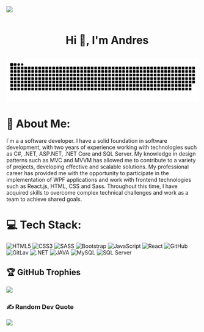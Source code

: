 <!--horizontal divider(gradiant)-->
<img src="https://user-images.githubusercontent.com/73097560/115834477-dbab4500-a447-11eb-908a-139a6edaec5c.gif">
<!--h1 without bottom border-->
<div id="user-content-toc">
  <ul align="center">
    <summary><h1 style="display: inline-block">Hi 👋, I'm Andres</h1></summary>
  </ul>
</div>
<!--- snake -->
<div align="center">
  <img  src="https://github.com/1999AZZAR/1999AZZAR/blob/main/resources/img/grid-snake.svg"
       alt="snake" /></a>
</div>

# 💫 About Me:
I`m a a software developer. I have a solid foundation in software development, with two years of experience working with technologies such as C#, .NET, ASP.NET, .NET Core and SQL Server. My knowledge in design patterns such as MVC and MVVM has allowed me to contribute to a variety of projects, developing effective and scalable solutions.
My professional career has provided me with the opportunity to participate in the implementation of WPF applications and work with frontend technologies such as React.js, HTML, CSS and Sass. Throughout this time, I have acquired skills to overcome complex technical challenges and work as a team to achieve shared goals.

# 💻 Tech Stack:
![HTML5](https://img.shields.io/badge/html5-%23E34F26.svg?style=for-the-badge&logo=html5&logoColor=white) ![CSS3](https://img.shields.io/badge/css3-%231572B6.svg?style=for-the-badge&logo=css3&logoColor=white)  ![SASS](https://img.shields.io/badge/SASS-hotpink.svg?style=for-the-badge&logo=SASS&logoColor=white) ![Bootstrap](https://img.shields.io/badge/bootstrap-%23563D7C.svg?style=for-the-badge&logo=bootstrap&logoColor=white) ![JavaScript](https://img.shields.io/badge/javascript-%23323330.svg?style=for-the-badge&logo=javascript&logoColor=%23F7DF1E) ![React](https://img.shields.io/badge/react-%2320232a.svg?style=for-the-badge&logo=react&logoColor=%2361DAFB) ![GitHub](https://img.shields.io/badge/GitHub-100000?style=for-the-badge&logo=github&logoColor=white) ![GitLav](https://img.shields.io/badge/GitLab-330F63?style=for-the-badge&logo=gitlab&logoColor=white) ![.NET](https://img.shields.io/badge/.NET-5C2D91?style=for-the-badge&logo=.net&logoColor=white) ![JAVA](https://img.shields.io/badge/Java-ED8B00?style=for-the-badge&logo=openjdk&logoColor=white) ![MySQL](https://img.shields.io/badge/MySQL-00000F?style=for-the-badge&logo=mysql&logoColor=white) ![SQL Server](https://img.shields.io/badge/Microsoft_SQL_Server-CC2927?style=for-the-badge&logo=microsoft-sql-server&logoColor=whit)


## 🏆 GitHub Trophies
![](https://github-profile-trophy.vercel.app/?username=ENGELOF&theme=onedark&no-frame=true&no-bg=false&margin-w=4)


### ✍️ Random Dev Quote
![](https://quotes-github-readme.vercel.app/api?type=horizontal&theme=radical)
